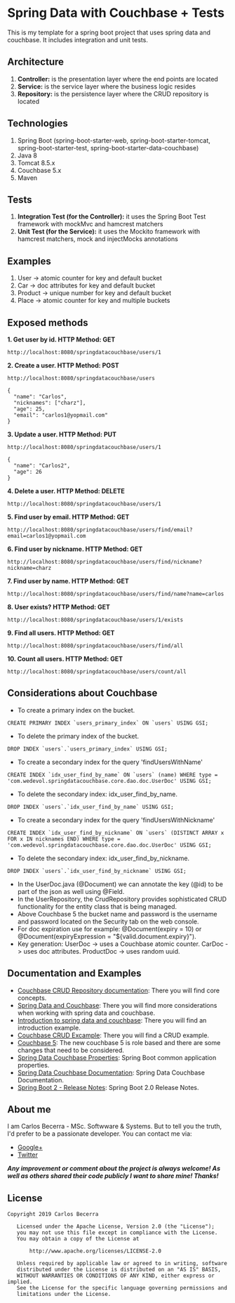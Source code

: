 # Spring Data with Couchbase + Tests

This is my template for a spring boot project that uses spring data and couchbase. It includes integration and unit tests.

## Architecture
 
 1. **Controller:** is the presentation layer where the end points are located
 2. **Service:** is the service layer where the business logic resides
 3. **Repository:** is the persistence layer where the CRUD repository is located
 
## Technologies

1. Spring Boot (spring-boot-starter-web, spring-boot-starter-tomcat, spring-boot-starter-test, spring-boot-starter-data-couchbase)
2. Java 8
3. Tomcat 8.5.x
4. Couchbase 5.x
5. Maven

## Tests

 1. **Integration Test (for the Controller):** it uses the Spring Boot Test framework with mockMvc and hamcrest matchers
 2. **Unit Test (for the Service):** it uses the Mockito framework with hamcrest matchers, mock and injectMocks annotations 
 
## Examples

1. User -> atomic counter for key and default bucket
2. Car -> doc attributes for key and default bucket
3. Product -> unique number for key and default bucket
4. Place -> atomic counter for key and multiple buckets

## Exposed methods

**1. Get user by id. HTTP Method: GET**
```
http://localhost:8080/springdatacouchbase/users/1
```

**2. Create a user. HTTP Method: POST**
```
http://localhost:8080/springdatacouchbase/users
```
```
{
  "name": "Carlos",
  "nicknames": ["charz"],
  "age": 25,
  "email": "carlos1@yopmail.com"
}
```

**3. Update a user. HTTP Method: PUT**
```
http://localhost:8080/springdatacouchbase/users/1
```
```
{
  "name": "Carlos2",
  "age": 26
}
```

**4. Delete a user. HTTP Method: DELETE**
```
http://localhost:8080/springdatacouchbase/users/1
```

**5. Find user by email. HTTP Method: GET**
```
http://localhost:8080/springdatacouchbase/users/find/email?email=carlos1@yopmail.com
```

**6. Find user by nickname. HTTP Method: GET**
```
http://localhost:8080/springdatacouchbase/users/find/nickname?nickname=charz
```

**7. Find user by name. HTTP Method: GET**
```
http://localhost:8080/springdatacouchbase/users/find/name?name=carlos
```

**8. User exists? HTTP Method: GET**
```
http://localhost:8080/springdatacouchbase/users/1/exists
```

**9. Find all users. HTTP Method: GET**
```
http://localhost:8080/springdatacouchbase/users/find/all
```

**10. Count all users. HTTP Method: GET**
```
http://localhost:8080/springdatacouchbase/users/count/all
```

## Considerations about Couchbase
 
 * To create a primary index on the bucket.
 ```
 CREATE PRIMARY INDEX `users_primary_index` ON `users` USING GSI;
 ```
 * To delete the primary index of the bucket.
 ```
 DROP INDEX `users`.`users_primary_index` USING GSI;
 ```
  * To create a secondary index for the query 'findUsersWithName'
 ```
 CREATE INDEX `idx_user_find_by_name` ON `users` (name) WHERE type = 'com.wedevol.springdatacouchbase.core.dao.doc.UserDoc' USING GSI;
 ```
  * To delete the secondary index: idx_user_find_by_name.
 ```
 DROP INDEX `users`.`idx_user_find_by_name` USING GSI;
 ```
   * To create a secondary index for the query 'findUsersWithNickname'
 ```
 CREATE INDEX `idx_user_find_by_nickname` ON `users` (DISTINCT ARRAY x FOR x IN nicknames END) WHERE type = 'com.wedevol.springdatacouchbase.core.dao.doc.UserDoc' USING GSI;
 ```
   * To delete the secondary index: idx_user_find_by_nickname.
 ```
 DROP INDEX `users`.`idx_user_find_by_nickname` USING GSI;
 ```
 * In the UserDoc.java (@Document) we can annotate the key (@id) to be part of the json as well using @Field.
 * In the UserRepository, the CrudRepository provides sophisticated CRUD functionality for the entity class that is being managed.
 * Above Couchbase 5 the bucket name and password is the username and password located on the Security tab on the web console.
 * For doc expiration use for example: @Document(expiry = 10) or @Document(expiryExpression = "${valid.document.expiry}").
 * Key generation: UserDoc -> uses a Couchbase atomic counter. CarDoc -> uses doc attributes. ProductDoc -> uses random uuid.

## Documentation and Examples
 
* [Couchbase CRUD Repository documentation](http://docs.spring.io/spring-data/couchbase/docs/current/reference/html/#repositories.core-concepts): There you will find core concepts.
* [Spring Data and Couchbase](https://blog.couchbase.com/spring-data-couchbase-2-is-out-quick-getting-started-with-spring-initializr/): There you will find more considerations when working with spring data and couchbase.
* [Introduction to spring data and couchbase](http://www.baeldung.com/spring-data-couchbase): There you will find an introduction example.
* [Couchbase CRUD Excample](https://blog.couchbase.com/vaadin-couchbase-crud-sample/): There you will find a CRUD example.
* [Couchbase 5](https://developer.couchbase.com/documentation/server/current/introduction/whats-new.html): The new couchbase 5 is role based and there are some changes that need to be considered.
* [Spring Data Couchbase Properties](http://s-xu.blogspot.com.ar/2016/09/spring-boot-common-application.html): Spring Boot common application properties.
* [Spring Data Couchbase Documentation](https://docs.spring.io/spring-data/couchbase/docs/3.1.0.M3/reference/html/): Spring Data Couchbase Documentation.
* [Spring Boot 2 - Release Notes](https://github.com/spring-projects/spring-boot/wiki/Spring-Boot-2.0-Release-Notes): Spring Boot 2.0 Release Notes.

## About me
I am Carlos Becerra - MSc. Softwware & Systems.  But to tell you the truth, I'd prefer to be a passionate developer. You can contact me via:

* [Google+](https://plus.google.com/+CarlosBecerraRodr%C3%ADguez)
* [Twitter](https://twitter.com/CarlosBecerraRo)

_**Any improvement or comment about the project is always welcome! As well as others shared their code publicly I want to share mine! Thanks!**_

## License
```javas
Copyright 2019 Carlos Becerra

   Licensed under the Apache License, Version 2.0 (the "License");
   you may not use this file except in compliance with the License.
   You may obtain a copy of the License at

       http://www.apache.org/licenses/LICENSE-2.0

   Unless required by applicable law or agreed to in writing, software
   distributed under the License is distributed on an "AS IS" BASIS,
   WITHOUT WARRANTIES OR CONDITIONS OF ANY KIND, either express or implied.
   See the License for the specific language governing permissions and
   limitations under the License.
